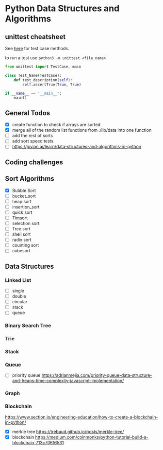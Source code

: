 # Python Data Structures and Algorithms

## unittest cheatsheet

See [here](https://docs.python.org/3/library/unittest.html#test-cases) for test case methods.

to run a test use `python3 -m unittest <file_name>`

```python
from unittest import TestCase, main

class Test_Name(TestCase):
    def test_description(self):
        self.assertTrue(True, True)

if __name__ == '__main__':
    main()
```

## General Todos

- [x] create function to check if arrays are sorted
- [x] merge all of the random list functions from ./lib/data into one function
- [ ] add the rest of sorts
- [ ] add sort speed tests
- [ ] https://jovian.ai/learn/data-structures-and-algorithms-in-python

## Coding challenges

## Sort Algorithms

- [x] Bubble Sort
- [ ] bucket_sort
- [ ] heap sort
- [ ] insertion_sort
- [ ] quick sort
- [ ] Timsort
- [ ] selection sort
- [ ] Tree sort
- [ ] shell sort
- [ ] radix sort
- [ ] counting sort
- [ ] cubesort

## Data Structures

### Linked List

- [ ] single
- [ ] double
- [ ] circular
- [ ] stack
- [ ] queue

### Binary Search Tree

### Trie

### Stack

### Queue

- [ ] priority queue https://adrianmejia.com/priority-queue-data-structure-and-heaps-time-complexity-javascript-implementation/

### Graph

### Blockchain

https://www.section.io/engineering-education/how-to-create-a-blockchain-in-python/
- [x] merkle tree https://trebaud.github.io/posts/merkle-tree/
- [x] blockchain https://medium.com/coinmonks/python-tutorial-build-a-blockchain-713c706f6531
